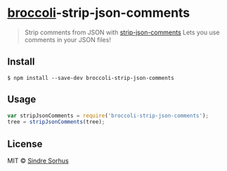 # [broccoli](https://github.com/joliss/broccoli)-strip-json-comments

> Strip comments from JSON with [strip-json-comments](https://github.com/sindresorhus/strip-json-comments)
> Lets you use comments in your JSON files!


## Install

```
$ npm install --save-dev broccoli-strip-json-comments
```


## Usage

```js
var stripJsonComments = require('broccoli-strip-json-comments');
tree = stripJsonComments(tree);
```


## License

MIT © [Sindre Sorhus](http://sindresorhus.com)
